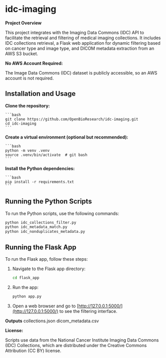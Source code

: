 # idc-imaging

**Project Overview**

This project integrates with the Imaging Data Commons (IDC) API to facilitate the retrieval and filtering of medical imaging collections. It includes IDC collections retrieval, a Flask web application for dynamic filtering based on cancer type and image type, and DICOM metadata extraction from an AWS S3 bucket.

**No AWS Account Required:** 

The Image Data Commons (IDC)  dataset is publicly accessible, so an AWS account is not required.

## Installation and Usage

**Clone the repository:**

    ```bash
    git clone https://github.com/OpenBioResearch/idc-imaging.git
    cd idc-imaging
    ```

**Create a virtual environment (optional but recommended):**

    ```bash 
    python -m venv .venv
    source .venv/bin/activate  # git bash
    ```

**Install the Python dependencies:**

    ```bash
    pip install -r requirements.txt
    ```

## Running the Python Scripts

To run the Python scripts, use the following commands:

```bash
python idc_collections_filter.py
python idc_metadata_match.py
python idc_nonduplicates_metadata.py
 ```
## Running the Flask App

To run the Flask app, follow these steps:

1. Navigate to the Flask app directory:
    ```bash
    cd flask_app
    ```

2. Run the app:
    ```bash
    python app.py
    ```

3. Open a web browser and go to [http://127.0.0.1:5000/](http://127.0.0.1:5000/) to see the filtering interface.

**Outputs**
    collections.json
    dicom_metadata.csv

**License:** 

Scripts use data from the National Cancer Institute Imaging Data Commons (IDC) Collections, which are distributed under the Creative Commons Attribution (CC BY) license.

